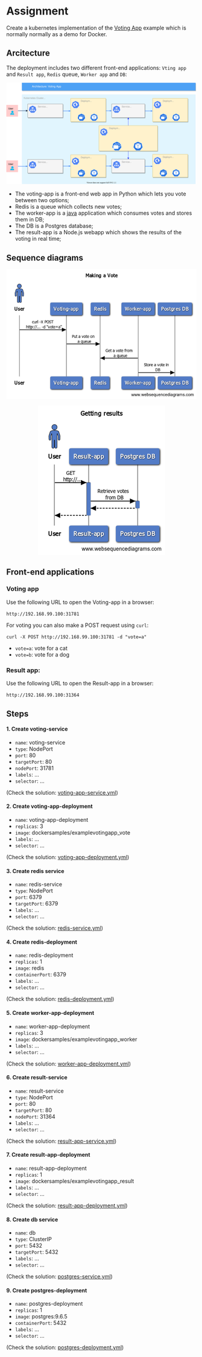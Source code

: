 # Assignment

Create a kubernetes implementation of the [Voting App](https://dockerlabs.collabnix.com/play-with-docker/example-voting-app/) example which is normally normally as a demo for Docker.

## Arcitecture

The deployment includes two different front-end applications: `Vting app` and `Result app`, `Redis` queue, `Worker app` and `DB`:


![GitHub Logo](/images/voting_app_1.svg)

* The voting-app is a front-end web app in Python which lets you vote between two options;
* Redis is a queue which collects new votes;
* The worker-app is a [java](https://github.com/dockersamples/example-voting-app/blob/master/worker/src/main/java/worker/Worker.java) application which consumes votes and stores them in DB;
* The DB is a Postgres database;
* The result-app is a Node.js webapp which shows the results of the voting in real time;

## Sequence diagrams

<p align="center">
  <img src="/images/Making_Vote.png">
</p>

<p align="center">
  <img src="/images/Getting_results.png">
</p>

## Front-end applications

### Voting app

Use the following URL to open the Voting-app in a browser:
```
http://192.168.99.100:31781
```

For voting you can also make a POST request using `curl`:

```
curl -X POST http://192.168.99.100:31781 -d "vote=a"
```
- `vote=a`: vote for a cat
- `vote=b`: vote for a dog



### Result app:
Use the following URL to open the Result-app in a browser:

```
http://192.168.99.100:31364
```

## Steps

#### 1. Create voting-service
- `name`: voting-service
- `type`: NodePort
- `port`: 80
- `targetPort`: 80
- `nodePort`: 31781
- `labels`: ...
- `selector`: ...

(Check the solution: [voting-app-service.yml](https://github.com/ebd622/k8s-into/blob/master/src/voting-app/voting-app-service.yml))

#### 2. Create voting-app-deployment
- `name`: voting-app-deployment
- `replicas`: 3
- `image`: dockersamples/examplevotingapp_vote
- `labels`: ...
- `selector`: ...

(Check the solution: [voting-app-deployment.yml](https://github.com/ebd622/k8s-into/blob/master/src/voting-app/voting-app-deployment.yml))

#### 3. Create redis service
- `name`: redis-service
- `type`: NodePort
- `port`: 6379
- `targetPort`: 6379
- `labels`: ...
- `selector`: ...

(Check the solution: [redis-service.yml](https://github.com/ebd622/k8s-into/blob/master/src/voting-app/redis-service.yml))

#### 4. Create redis-deployment
- `name`: redis-deployment
- `replicas`: 1
- `image`: redis
- `containerPort`: 6379
- `labels`: ...
- `selector`: ...

(Check the solution: [redis-deployment.yml](https://github.com/ebd622/k8s-into/blob/master/src/voting-app/redis-deployment.yml))


#### 5. Create worker-app-deployment
- `name`: worker-app-deployment
- `replicas`: 3
- `image`: dockersamples/examplevotingapp_worker
- `labels`: ...
- `selector`: ...

(Check the solution: [worker-app-deployment.yml](https://github.com/ebd622/k8s-into/blob/master/src/voting-app/worker-app-deployment.yml))

#### 6. Create result-service
- `name`: result-service
- `type`: NodePort
- `port`: 80
- `targetPort`: 80
- `nodePort`: 31364
- `labels`: ...
- `selector`: ...

(Check the solution: [result-app-service.yml](https://github.com/ebd622/k8s-into/blob/master/src/voting-app/result-app-service.yml))

#### 7. Create result-app-deployment
- `name`: result-app-deployment
- `replicas`: 1
- `image`: dockersamples/examplevotingapp_result
- `labels`: ...
- `selector`: ...

(Check the solution: [result-app-deployment.yml](https://github.com/ebd622/k8s-into/blob/master/src/voting-app/result-app-deployment.yml))

#### 8. Create db service
- `name`: db
- `type`: ClusterIP
- `port`: 5432
- `targetPort`: 5432
- `labels`: ...
- `selector`: ...

(Check the solution: [postgres-service.yml](https://github.com/ebd622/k8s-into/blob/master/src/voting-app/postgres-service.yml))

#### 9. Create postgres-deployment
- `name`: postgres-deployment
- `replicas`: 1
- `image`: postgres:9.6.5
- `containerPort`: 5432
- `labels`: ...
- `selector`: ...

(Check the solution: [postgres-deployment.yml](https://github.com/ebd622/k8s-into/blob/master/src/voting-app/postgres-deployment.yml))






